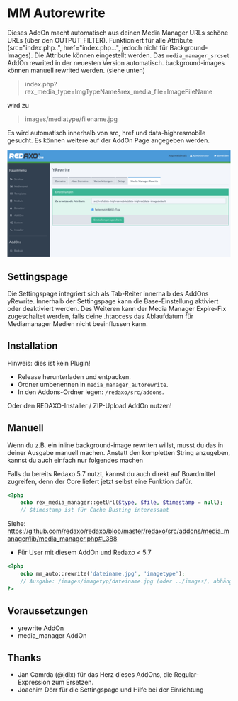 MM Autorewrite
========================

Dieses AddOn macht automatisch aus deinen Media Manager URLs schöne URLs (über den OUTPUT_FILTER).
Funktioniert für alle Attribute (src="index.php..", href="index.php...", jedoch nicht für Background-Images). Die Attribute können eingestellt werden. Das `media_manager_srcset` AddOn rewrited in der neuesten Version automatisch. background-images können manuell rewrited werden. (siehe unten)

> index.php?rex_media_type=ImgTypeName&rex_media_file=ImageFileName

wird zu

> images/mediatype/filename.jpg

Es wird automatisch innerhalb von src, href und data-highresmobile gesucht. Es können weitere auf der AddOn Page angegeben werden.

![Screenshot](https://raw.githubusercontent.com/FriendsOfREDAXO/media_manager_autorewrite/assets/screen.png)

Settingspage
------------
Die Settingspage integriert sich als Tab-Reiter innerhalb des AddOns yRewrite.
Innerhalb der Settingspage kann die Base-Einstellung aktiviert oder deaktiviert werden. Des Weiteren kann der Media Manager Expire-Fix zugeschaltet werden, falls deine .htaccess das Ablaufdatum für Mediamanager Medien nicht beeinflussen kann.

Installation
------------
Hinweis: dies ist kein Plugin!

* Release herunterladen und entpacken.
* Ordner umbenennen in `media_manager_autorewrite`.
* In den Addons-Ordner legen: `/redaxo/src/addons`.

Oder den REDAXO-Installer / ZIP-Upload AddOn nutzen!

Manuell
------------
Wenn du z.B. ein inline background-image rewriten willst, musst du das in deiner Ausgabe manuell machen. Anstatt den kompletten String anzugeben, kannst du auch einfach nur folgendes machen

Falls du bereits Redaxo 5.7 nutzt, kannst du auch direkt auf Boardmittel zugreifen, denn der Core liefert jetzt selbst eine Funktion dafür.

```php
<?php
    echo rex_media_manager::getUrl($type, $file, $timestamp = null);
    // $timestamp ist für Cache Busting interessant
```

Siehe: https://github.com/redaxo/redaxo/blob/master/redaxo/src/addons/media_manager/lib/media_manager.php#L388

* Für User mit diesem AddOn und Redaxo < 5.7

```php
<?php
    echo mm_auto::rewrite('dateiname.jpg', 'imagetype');
    // Ausgabe: /images/imagetyp/dateiname.jpg (oder ../images/, abhängig von der BASE-Tag Einstellung)
?>
```

Voraussetzungen
------------

* yrewrite AddOn
* media_manager AddOn

Thanks
----
* Jan Camrda (@jdlx) für das Herz dieses AddOns, die Regular-Expression zum Ersetzen.
* Joachim Dörr für die Settingspage und Hilfe bei der Einrichtung
